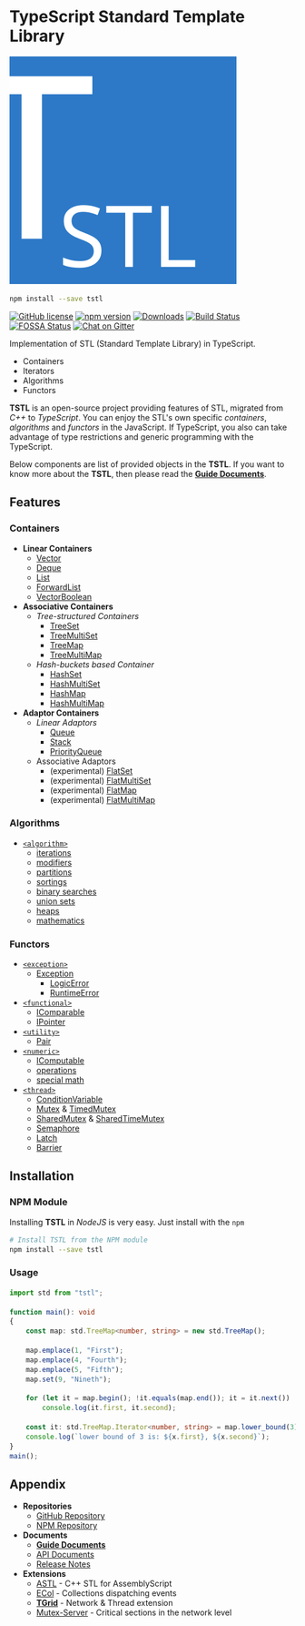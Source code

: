 # TypeScript Standard Template Library
![TSTL logo](https://raw.githubusercontent.com/samchon/logos/master/tstl.svg)

```bash
npm install --save tstl
```

[![GitHub license](https://img.shields.io/badge/license-MIT-blue.svg)](https://github.com/samchon/tstl/blob/master/LICENSE)
[![npm version](https://badge.fury.io/js/tstl.svg)](https://www.npmjs.com/package/tstl)
[![Downloads](https://img.shields.io/npm/dm/tstl.svg)](https://www.npmjs.com/package/tstl)
[![Build Status](https://github.com/samchon/tstl/workflows/build/badge.svg)](https://github.com/samchon/tstl/actions?query=workflow%3Abuild)
[![FOSSA Status](https://app.fossa.io/api/projects/git%2Bgithub.com%2Fsamchon%2Ftstl.svg?type=shield)](https://app.fossa.io/projects/git%2Bgithub.com%2Fsamchon%2Ftstl?ref=badge_shield)
[![Chat on Gitter](https://badges.gitter.im/samchon/tstl.svg)](https://gitter.im/samchon/tstl?utm_source=badge&utm_medium=badge&utm_campaign=pr-badge&utm_content=badge)

Implementation of STL (Standard Template Library) in TypeScript.
  - Containers
  - Iterators
  - Algorithms
  - Functors

**TSTL** is an open-source project providing features of STL, migrated from *C++* to *TypeScript*. You can enjoy the STL's own specific *containers*, *algorithms* and *functors* in the JavaScript. If TypeScript, you also can take advantage of type restrictions and generic programming with the TypeScript.

Below components are list of provided objects in the **TSTL**. If you want to know more about the **TSTL**, then please read the [**Guide Documents**](https://github.com/samchon/tstl/wiki).




## Features
### Containers
  - **Linear Containers**
    - [Vector](http://tstl.dev/api/classes/std.vector.html)
    - [Deque](http://tstl.dev/api/classes/std.deque.html)
    - [List](http://tstl.dev/api/classes/std.list.html)
    - [ForwardList](http://tstl.dev/api/classes/std.forwardlist.html)
    - [VectorBoolean](http://tstl.dev/api/classes/std.vectorboolean.html)
  - **Associative Containers**
    - *Tree-structured Containers*
      - [TreeSet](http://tstl.dev/api/classes/std.treeset.html)
      - [TreeMultiSet](http://tstl.dev/api/classes/std.treemultiset.html)
      - [TreeMap](http://tstl.dev/api/classes/std.treemap.html)
      - [TreeMultiMap](http://tstl.dev/api/classes/std.treemultimap.html)
    - *Hash-buckets based Container*
      - [HashSet](http://tstl.dev/api/classes/std.hashset.html)
      - [HashMultiSet](http://tstl.dev/api/classes/std.hashmultiset.html)
      - [HashMap](http://tstl.dev/api/classes/std.hashmap.html)
      - [HashMultiMap](http://tstl.dev/api/classes/std.hashmultimap.html)
  - **Adaptor Containers**
    - *Linear Adaptors*
      - [Queue](http://tstl.dev/api/classes/std.queue.html)
      - [Stack](http://tstl.dev/api/classes/std.stack.html)
      - [PriorityQueue](http://tstl.dev/api/classes/std.priorityqueue.html)
    - Associative Adaptors
      - (experimental) [FlatSet](http://tstl.dev/api/classes/std_experimental.flatset.html)
      - (experimental) [FlatMultiSet](http://tstl.dev/api/classes/std_experimental.flatmultiset.html)
      - (experimental) [FlatMap](http://tstl.dev/api/classes/std_experimental.flatmap.html)
      - (experimental) [FlatMultiMap](http://tstl.dev/api/classes/std_experimental.flatmultimap.html)

### Algorithms
- [`<algorithm>`](http://www.cplusplus.com/reference/algorithm/)
    - [iterations](https://github.com/samchon/tstl/blob/master/src/algorithm/iterations.ts)
    - [modifiers](https://github.com/samchon/tstl/blob/master/src/algorithm/modifiers.ts)
    - [partitions](https://github.com/samchon/tstl/blob/master/src/algorithm/partitions.ts)
    - [sortings](https://github.com/samchon/tstl/blob/master/src/algorithm/sortings.ts)
    - [binary searches](https://github.com/samchon/tstl/blob/master/src/algorithm/binary_searches.ts)
    - [union sets](https://github.com/samchon/tstl/blob/master/src/algorithm/union_sets.ts)
    - [heaps](https://github.com/samchon/tstl/blob/master/src/algorithm/heaps.ts)
    - [mathematics](https://github.com/samchon/tstl/blob/master/src/algorithm/mathematics.ts)

### Functors
  - [`<exception>`](http://www.cplusplus.com/reference/exception/)
    - [Exception](http://tstl.dev/api/classes/std.exception.html)
      - [LogicError](http://tstl.dev/api/classes/std.logicerror.html)
      - [RuntimeError](http://tstl.dev/api/classes/std.runtimeerror.html)
  - [`<functional>`](http://www.cplusplus.com/reference/functional/)
    - [IComparable](http://tstl.dev/api/interfaces/std.icomparable.html)
    - [IPointer](https://tstl.dev/api/modules/std.ipointer.html)
  - [`<utility>`](http://www.cplusplus.com/reference/utility/)
    - [Pair](http://tstl.dev/api/classes/std.pair.html)
  - [`<numeric>`](http://en.cppreference.com/w/cpp/numeric)
    - [IComputable](https://github.com/samchon/tstl/blob/master/src/numeric/IComputable.ts)
    - [operations](https://github.com/samchon/tstl/blob/master/src/numeric/operations.ts)
    - [special math](http://en.cppreference.com/w/cpp/numeric/special_math)
  - [`<thread>`](https://github.com/samchon/tstl/blob/master/src/thread.ts)
    - [ConditionVariable](http://tstl.dev/api/classes/std.conditionvariable.html)
    - [Mutex](http://tstl.dev/api/classes/std.mutex.html) & [TimedMutex](http://tstl.dev/api/classes/std.timedmutex.html)
    - [SharedMutex](http://tstl.dev/api/classes/std.sharedmutex.html) & [SharedTimeMutex](http://tstl.dev/api/classes/std.sharedtimedmutex.html)
    - [Semaphore](http://tstl.dev/api/classes/std.semaphore.html)
    - [Latch](http://tstl.dev/api/classes/std.latch.html)
    - [Barrier](http://tstl.dev/api/classes/std.barrier.html)




## Installation
### NPM Module
Installing **TSTL** in *NodeJS* is very easy. Just install with the `npm`

```bash
# Install TSTL from the NPM module
npm install --save tstl
```

### Usage
``` typescript
import std from "tstl";

function main(): void
{
    const map: std.TreeMap<number, string> = new std.TreeMap();

    map.emplace(1, "First");
    map.emplace(4, "Fourth");
    map.emplace(5, "Fifth");
    map.set(9, "Nineth");

    for (let it = map.begin(); !it.equals(map.end()); it = it.next())
        console.log(it.first, it.second);

    const it: std.TreeMap.Iterator<number, string> = map.lower_bound(3);
    console.log(`lower bound of 3 is: ${x.first}, ${x.second}`);
}
main();
```




## Appendix
  - **Repositories**
    - [GitHub Repository](https://github.com/samchon/tstl)
    - [NPM Repository](https://www.npmjs.com/package/tstl)
  - **Documents**
    - [**Guide Documents**](https://github.com/samchon/tstl/wiki)
    - [API Documents](http://tstl.dev/api)
    - [Release Notes](https://github.com/samchon/tstl/releases)
  - **Extensions**
    - [ASTL](https://github.com/samchon/astl) - C++ STL for AssemblyScript
    - [ECol](https://github.com/samchon/ecol) - Collections dispatching events
    - [**TGrid**](https://github.com/samchon/tgrid) - Network & Thread extension
    - [Mutex-Server](https://github.com/samchon/mutex-server) - Critical sections in the network level